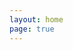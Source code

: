 ```yaml
---
layout: home
page: true
---
```


<script setup>
import Home from '@theme/pages/Home.vue'
</script>

<Home />
